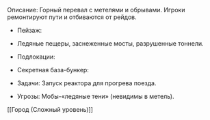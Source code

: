 

Описание: Горный перевал с метелями и обрывами. Игроки ремонтируют пути и отбиваются от рейдов.

- Пейзаж:
    

- Ледяные пещеры, заснеженные мосты, разрушенные тоннели.
    

- Подлокации:
    

- Секретная база-бункер:
    

- Задачи: Запуск реактора для прогрева поезда.
    
- Угрозы: Мобы-«ледяные тени» (невидимы в метель).
    




[[Город (Сложный уровень)]]

